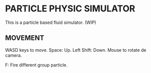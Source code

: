 # PARTICLE PHYSIC SIMULATOR

This is a particle based fluid simulator. (WIP)

## MOVEMENT

WASD keys to move.
Space: Up.
Left Shift: Down.
Mouse to rotate de camera.

F: Fire different group particle.
